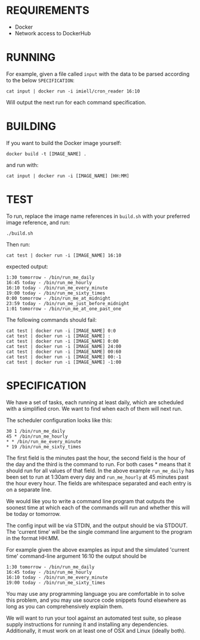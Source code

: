REQUIREMENTS
============

- Docker 
- Network access to DockerHub

RUNNING
=======

For example, given a file called `input` with the data to be parsed according to the below `SPECIFICATION`:

`cat input | docker run -i imiell/cron_reader 16:10`

Will output the next run for each command specification.

BUILDING
========

If you want to build the Docker image yourself:

`docker build -t [IMAGE_NAME] .`

and run with:

`cat input | docker run -i [IMAGE_NAME] [HH:MM]`

TEST
====

To run, replace the image name references in `build.sh` with your preferred image reference, and run:

```
./build.sh
```

Then run:

```
cat test | docker run -i [IMAGE_NAME] 16:10
```

expected output:

```
1:30 tomorrow - /bin/run_me_daily
16:45 today - /bin/run_me_hourly
16:10 today - /bin/run_me_every_minute
19:00 today - /bin/run_me_sixty_times
0:00 tomorrow - /bin/run_me_at_midnight
23:59 today - /bin/run_me_just_before_midnight
1:01 tomorrow - /bin/run_me_at_one_past_one
```

The following commands should fail:

```
cat test | docker run -i [IMAGE_NAME] 0:0
cat test | docker run -i [IMAGE_NAME] :
cat test | docker run -i [IMAGE_NAME] 0:00
cat test | docker run -i [IMAGE_NAME] 24:00
cat test | docker run -i [IMAGE_NAME] 00:60
cat test | docker run -i [IMAGE_NAME] 00:-1
cat test | docker run -i [IMAGE_NAME] -1:00
```

SPECIFICATION
=============

We have a set of tasks, each running at least daily, which are scheduled
with a simplified cron. We want to find when each of them will next run.

The scheduler configuration looks like this:

```
30 1 /bin/run_me_daily
45 * /bin/run_me_hourly
* * /bin/run_me_every_minute
* 19 /bin/run_me_sixty_times
```

The first field is the minutes past the hour, the second field is the hour
of the day and the third is the command to run. For both cases * means that
it should run for all values of that field. In the above example
`run_me_daily` has been set to run at 1:30am every day and `run_me_hourly` at
45 minutes past the hour every hour. The fields are whitespace separated
and each entry is on a separate line.

We would like you to write a command line program that outputs the soonest
time at which each of the commands will run and whether this will be today
or tomorrow.

The config input will be via STDIN, and the output should be via STDOUT.
The 'current time' will be the single command line argument to the program
in the format HH:MM.

For example given the above examples as input and the simulated 'current
time' command-line argument 16:10 the output should be

```
1:30 tomorrow - /bin/run_me_daily
16:45 today - /bin/run_me_hourly
16:10 today - /bin/run_me_every_minute
19:00 today - /bin/run_me_sixty_times
```

You may use any programming language you are comfortable in to solve this
problem, and you may use source code snippets found elsewhere as long as
you can comprehensively explain them.

We will want to run your tool against an automated test suite, so please
supply instructions for running it and installing any dependencies.
Additionally, it must work on at least one of OSX and Linux (ideally both).
